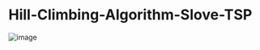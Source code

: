 # Hill-Climbing-Algorithm-Slove-TSP
![image](https://github.com/KaunLin/Hill-Climbing-Algorithm-Slove-TSP/blob/main/hc-1.PNG)
